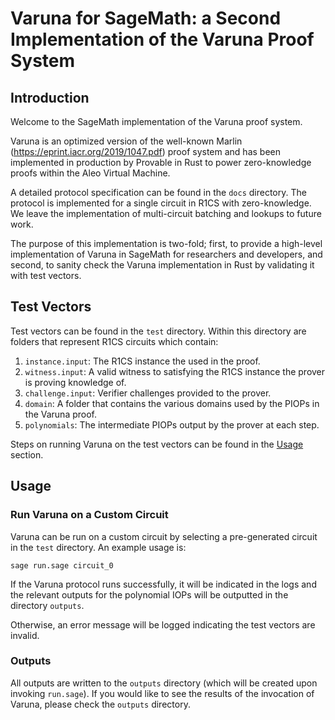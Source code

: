 # Varuna for SageMath: a Second Implementation of the Varuna Proof System

## Introduction
Welcome to the SageMath implementation of the Varuna proof system. 

Varuna is an optimized version of the well-known Marlin (https://eprint.iacr.org/2019/1047.pdf) proof system and has been implemented in production by Provable in Rust
to power zero-knowledge proofs within the Aleo Virtual Machine.

A detailed protocol specification can be found in the `docs` directory. The protocol is implemented for a single circuit in R1CS with zero-knowledge. We leave the implementation of multi-circuit batching and lookups to future work. 

The purpose of this implementation is two-fold; first, to provide a high-level implementation of Varuna in SageMath for researchers and developers, and second, to sanity check the Varuna implementation in Rust by validating it with test vectors. 

## Test Vectors
Test vectors can be found in the `test` directory. Within this directory are folders that represent R1CS circuits which 
contain:
1. `instance.input`: The R1CS instance the used in the proof.
2. `witness.input`: A valid witness to satisfying the R1CS instance the prover is proving knowledge of.
3. `challenge.input`: Verifier challenges provided to the prover.
4. `domain`: A folder that contains the various domains used by the PIOPs in the Varuna proof.
5. `polynomials`: The intermediate PIOPs output by the prover at each step.

Steps on running Varuna on the test vectors can be found in the [Usage](#usage) section.

## Usage
### Run Varuna on a Custom Circuit 
Varuna can be run on a custom circuit by selecting a pre-generated circuit in the `test` directory. An example usage is: 
```
sage run.sage circuit_0
```
If the Varuna protocol runs successfully, it will be indicated in the logs and the relevant outputs for the polynomial IOPs will be outputted in the directory `outputs`.

Otherwise, an error message will be logged indicating the test vectors are invalid.


### Outputs

All outputs are written to the `outputs` directory (which will be created upon invoking `run.sage`). 
If you would like to see the results of the invocation of Varuna, please check the `outputs` directory.
